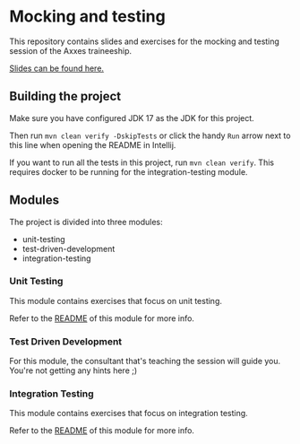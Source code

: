 # Mocking and testing

This repository contains slides and exercises for the mocking and testing session of the Axxes traineeship.

[Slides can be found here.](./slides.pdf)

## Building the project
Make sure you have configured JDK 17 as the JDK for this project.

Then run `mvn clean verify -DskipTests` or click the handy `Run` arrow next to this line when opening the README in Intellij.

If you want to run all the tests in this project, run `mvn clean verify`. This requires docker to be running for the integration-testing module.

## Modules

The project is divided into three modules:

- unit-testing
- test-driven-development
- integration-testing

### Unit Testing
This module contains exercises that focus on unit testing.

Refer to the [README](./unit-testing/README.md) of this module for more info.

### Test Driven Development
For this module, the consultant that's teaching the session will guide you. You're not getting any hints here ;) 

### Integration Testing
This module contains exercises that focus on integration testing.

Refer to the [README](./integration-testing/README.md) of this module for more info.
